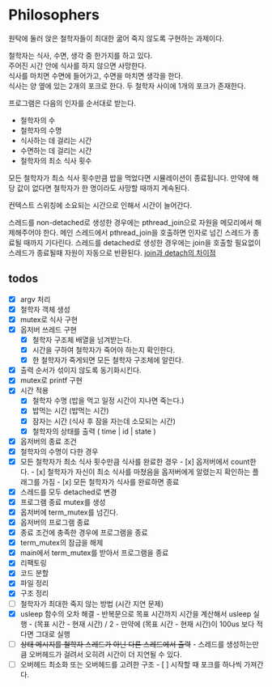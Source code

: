 # Philosophers

원탁에 둘러 앉은 철학자들이 최대한 굶어 죽지 않도록 구현하는 과제이다. 

철학자는 식사, 수면, 생각 중 한가지를 하고 있다.  
주어진 시간 안에 식사를 하지 않으면 사망한다.  
식사를 마치면 수면에 들어가고, 수면을 마치면 생각을 한다.  
식사는 양 옆에 있는 2개의 포크로 한다. 두 철학자 사이에 1개의 포크가 존재한다.  

프로그램은 다음의 인자를 순서대로 받는다.
- 철학자의 수
- 철학자의 수명
- 식사하는 데 걸리는 시간
- 수면하는 데 걸리는 시간
- 철학자의 최소 식사 횟수

모든 철학자가 최소 식사 횟수만큼 밥을 먹었다면 시뮬레이션이 종료됩니다. 만약에 해당 값이 없다면 철학자가 한 명이라도 사망할 때까지 계속된다.

컨텍스트 스위칭에 소요되는 시간으로 인해서 시간이 늘어간다.

스레드를 non-detached로 생성한 경우에는 pthread_join으로 자원을 메모리에서 해제해주어야 한다. 메인 스레드에서 pthread_join을 호출하면 인자로 넘긴 스레드가 종료될 때까지 기다린다.
스레드를 detached로 생성한 경우에는 join을 호출할 필요없이 스레드가 종료될때 자원이 자동으로 반환된다.
[join과 detach의 차이점](https://m.blog.naver.com/PostView.naver?isHttpsRedirect=true&blogId=shlee7708&logNo=120113380564)



## todos

- [x]  argv 처리
- [x]  철학자 객체 생성
- [x]  mutex로 식사 구현
- [x]  옵저버 쓰레드 구현
    - [x]  철학자 구조체 배열을 넘겨받는다.
    - [x]  시간을 구하여 철학자가 죽어야 하는지 확인한다.
    - [x]  한 철학자가 죽게되면 모든 철학자 구조체에 알린다.
- [x]  출력 순서가 섞이지 않도록 동기화시킨다.
- [x]  mutex로 printf 구현
- [x]  시간 적용
    - [x]  철학자 수명 (밥을 먹고 일정 시간이 지나면 죽는다.)
    - [x]  밥먹는 시간 (밥먹는 시간)
    - [x]  잠자는 시간 (식사 후 잠을 자는데 소모되는 시간)
    - [x]  철학자의 상태를 출력 ( time | id | state )
- [x]  옵저버의 종료 조건
  - [x]  철학자의 수명이 다한 경우
  - [x]  모든 철학자가 최소 식사 횟수만큼 식사를 완료한 경우
    - [x]  옵저버에서 count한다.
    - [x]  철학자가 자신이 최소 식사를 마쳤음을 옵저버에게 알렸는지 확인하는 플래그를 가짐
    - [x]  모든 철학자가 식사를 완료하면 종료
- [x]  스레드를 모두 detached로 변경
- [x]  프로그램 종료 mutex를 생성
  - [x]  옵저버에 term_mutex를 넘긴다.
- [x]  옵저버의 프로그램 종료
  - [x]  종료 조건에 충족한 경우에 프로그램을 종료
  - [x]  term_mutex의 잠금을 해제
  - [x]  main에서 term_mutex를 받아서 프로그램을 종료
- [x]  리팩토링
  - [x]  코드 분할
  - [x]  파일 정리
  - [x]  구조 정리
- [ ]  철학자가 최대한 죽지 않는 방법 (시간 지연 문제)
  - [x]  usleep 함수의 오차 해결
    - 반복문으로 목표 시간까지 시간을 계산해서 usleep 실행
    - (목표 시간 - 현재 시간) / 2
    - 만약에 (목표 시간 - 현재 시간)이 100us 보다 적다면 그대로 실행
  - [ ]  ~~상태 메시지를 철학자 스레드가 아닌 다른 스레드에서 출력~~
    - 스레드를 생성하는만큼 오버헤드가 걸려서 오히려 시간이 더 지연될 수 있다.
  - [ ]  오버헤드 최소화 또는 오버헤드를 고려한 구조
    - [ ]  시작할 때 포크를 하나씩 가져간다.
